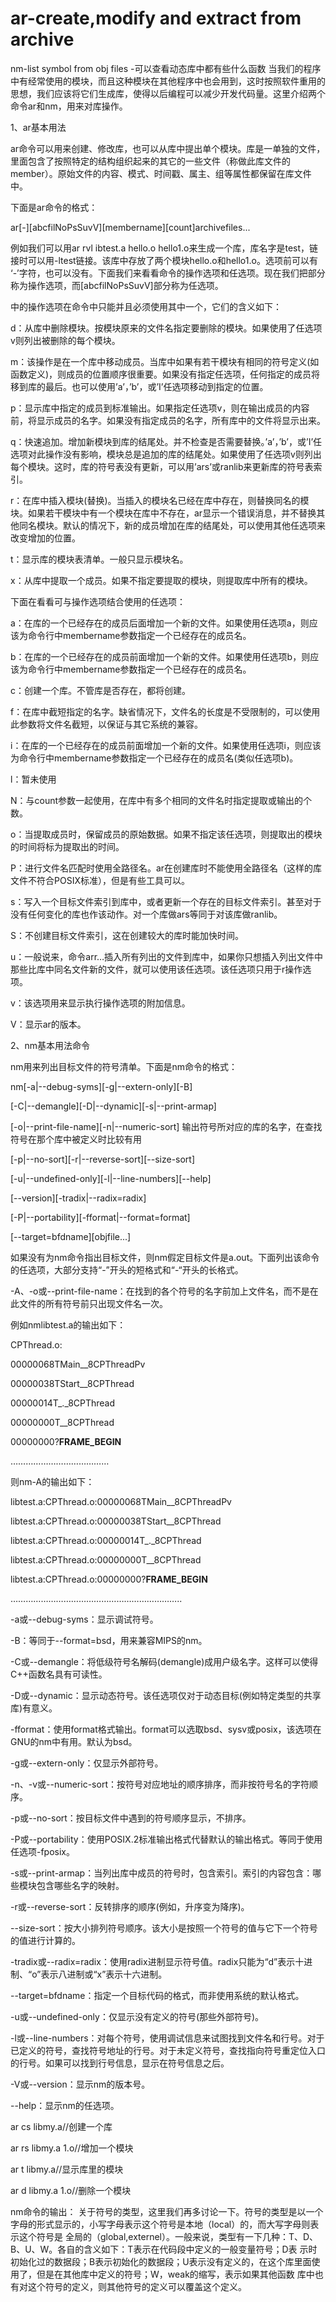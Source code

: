 # ar-create,modify and extract from archive
nm-list symbol from obj files -可以查看动态库中都有些什么函数
当我们的程序中有经常使用的模块，而且这种模块在其他程序中也会用到，这时按照软件重用的思想，我们应该将它们生成库，使得以后编程可以减少开发代码量。这里介绍两个命令ar和nm，用来对库操作。

1、ar基本用法

ar命令可以用来创建、修改库，也可以从库中提出单个模块。库是一单独的文件，里面包含了按照特定的结构组织起来的其它的一些文件（称做此库文件的member）。原始文件的内容、模式、时间戳、属主、组等属性都保留在库文件中。

下面是ar命令的格式：

ar[-][abcfilNoPsSuvV][membername][count]archivefiles...

例如我们可以用ar rvl ibtest.a hello.o hello1.o来生成一个库，库名字是test，链接时可以用-ltest链接。该库中存放了两个模块hello.o和hello1.o。选项前可以有 ‘-’字符，也可以没有。下面我们来看看命令的操作选项和任选项。现在我们把部分称为操作选项，而[abcfilNoPsSuvV]部分称为任选项。

中的操作选项在命令中只能并且必须使用其中一个，它们的含义如下：

d：从库中删除模块。按模块原来的文件名指定要删除的模块。如果使用了任选项v则列出被删除的每个模块。

m：该操作是在一个库中移动成员。当库中如果有若干模块有相同的符号定义(如函数定义)，则成员的位置顺序很重要。如果没有指定任选项，任何指定的成员将移到库的最后。也可以使用’a’，’b’，或’I’任选项移动到指定的位置。

p：显示库中指定的成员到标准输出。如果指定任选项v，则在输出成员的内容前，将显示成员的名字。如果没有指定成员的名字，所有库中的文件将显示出来。

q：快速追加。增加新模块到库的结尾处。并不检查是否需要替换。’a’，’b’，或’I’任选项对此操作没有影响，模块总是追加的库的结尾处。如果使用了任选项v则列出每个模块。这时，库的符号表没有更新，可以用’ars’或ranlib来更新库的符号表索引。

r：在库中插入模块(替换)。当插入的模块名已经在库中存在，则替换同名的模块。如果若干模块中有一个模块在库中不存在，ar显示一个错误消息，并不替换其他同名模块。默认的情况下，新的成员增加在库的结尾处，可以使用其他任选项来改变增加的位置。

t：显示库的模块表清单。一般只显示模块名。

x：从库中提取一个成员。如果不指定要提取的模块，则提取库中所有的模块。

下面在看看可与操作选项结合使用的任选项：

a：在库的一个已经存在的成员后面增加一个新的文件。如果使用任选项a，则应该为命令行中membername参数指定一个已经存在的成员名。

b：在库的一个已经存在的成员前面增加一个新的文件。如果使用任选项b，则应该为命令行中membername参数指定一个已经存在的成员名。

c：创建一个库。不管库是否存在，都将创建。

f：在库中截短指定的名字。缺省情况下，文件名的长度是不受限制的，可以使用此参数将文件名截短，以保证与其它系统的兼容。

i：在库的一个已经存在的成员前面增加一个新的文件。如果使用任选项i，则应该为命令行中membername参数指定一个已经存在的成员名(类似任选项b)。

l：暂未使用

N：与count参数一起使用，在库中有多个相同的文件名时指定提取或输出的个数。

o：当提取成员时，保留成员的原始数据。如果不指定该任选项，则提取出的模块的时间将标为提取出的时间。

P：进行文件名匹配时使用全路径名。ar在创建库时不能使用全路径名（这样的库文件不符合POSIX标准），但是有些工具可以。

s：写入一个目标文件索引到库中，或者更新一个存在的目标文件索引。甚至对于没有任何变化的库也作该动作。对一个库做ars等同于对该库做ranlib。

S：不创建目标文件索引，这在创建较大的库时能加快时间。

u：一般说来，命令arr…插入所有列出的文件到库中，如果你只想插入列出文件中那些比库中同名文件新的文件，就可以使用该任选项。该任选项只用于r操作选项。

v：该选项用来显示执行操作选项的附加信息。

V：显示ar的版本。

2、nm基本用法命令

nm用来列出目标文件的符号清单。下面是nm命令的格式：

nm[-a|--debug-syms][-g|--extern-only][-B]

[-C|--demangle][-D|--dynamic][-s|--print-armap]

[-o|--print-file-name][-n|--numeric-sort]   输出符号所对应的库的名字，在查找符号在那个库中被定义时比较有用

[-p|--no-sort][-r|--reverse-sort][--size-sort]

[-u|--undefined-only][-l|--line-numbers][--help]

[--version][-tradix|--radix=radix]

[-P|--portability][-fformat|--format=format]

[--target=bfdname][objfile...]

如果没有为nm命令指出目标文件，则nm假定目标文件是a.out。下面列出该命令的任选项，大部分支持“-”开头的短格式和“-“开头的长格式。

-A、-o或--print-file-name：在找到的各个符号的名字前加上文件名，而不是在此文件的所有符号前只出现文件名一次。

例如nmlibtest.a的输出如下：

CPThread.o:

00000068TMain__8CPThreadPv

00000038TStart__8CPThread

00000014T_._8CPThread

00000000T__8CPThread

00000000?__FRAME_BEGIN__

…………………………………

则nm-A的输出如下：

libtest.a:CPThread.o:00000068TMain__8CPThreadPv

libtest.a:CPThread.o:00000038TStart__8CPThread

libtest.a:CPThread.o:00000014T_._8CPThread

libtest.a:CPThread.o:00000000T__8CPThread

libtest.a:CPThread.o:00000000?__FRAME_BEGIN__

…………………………………………………………..

-a或--debug-syms：显示调试符号。

-B：等同于--format=bsd，用来兼容MIPS的nm。

-C或--demangle：将低级符号名解码(demangle)成用户级名字。这样可以使得C++函数名具有可读性。

-D或--dynamic：显示动态符号。该任选项仅对于动态目标(例如特定类型的共享库)有意义。

-fformat：使用format格式输出。format可以选取bsd、sysv或posix，该选项在GNU的nm中有用。默认为bsd。

-g或--extern-only：仅显示外部符号。

-n、-v或--numeric-sort：按符号对应地址的顺序排序，而非按符号名的字符顺序。

-p或--no-sort：按目标文件中遇到的符号顺序显示，不排序。

-P或--portability：使用POSIX.2标准输出格式代替默认的输出格式。等同于使用任选项-fposix。

-s或--print-armap：当列出库中成员的符号时，包含索引。索引的内容包含：哪些模块包含哪些名字的映射。

-r或--reverse-sort：反转排序的顺序(例如，升序变为降序)。

--size-sort：按大小排列符号顺序。该大小是按照一个符号的值与它下一个符号的值进行计算的。

-tradix或--radix=radix：使用radix进制显示符号值。radix只能为“d”表示十进制、“o”表示八进制或“x”表示十六进制。

--target=bfdname：指定一个目标代码的格式，而非使用系统的默认格式。

-u或--undefined-only：仅显示没有定义的符号(那些外部符号)。

-l或--line-numbers：对每个符号，使用调试信息来试图找到文件名和行号。对于已定义的符号，查找符号地址的行号。对于未定义符号，查找指向符号重定位入口的行号。如果可以找到行号信息，显示在符号信息之后。

-V或--version：显示nm的版本号。

--help：显示nm的任选项。

ar cs libmy.a//创建一个库

ar rs libmy.a 1.o//增加一个模块

ar t libmy.a//显示库里的模块

ar d libmy.a 1.o//删除一个模块

nm命令的输出：
关于符号的类型，这里我们再多讨论一下。符号的类型是以一个字母的形式显示的，小写字母表示这个符号是本地（local）的，而大写字母则表示这个符号是 全局的（global,externel）。一般来说，类型有一下几种：T、D、B、U、W。各自的含义如下：T表示在代码段中定义的一般变量符号；D表 示时初始化过的数据段；B表示初始化的数据段；U表示没有定义的，在这个库里面使用了，但是在其他库中定义的符号；W，weak的缩写，表示如果其他函数 库中也有对这个符号的定义，则其他符号的定义可以覆盖这个定义。
